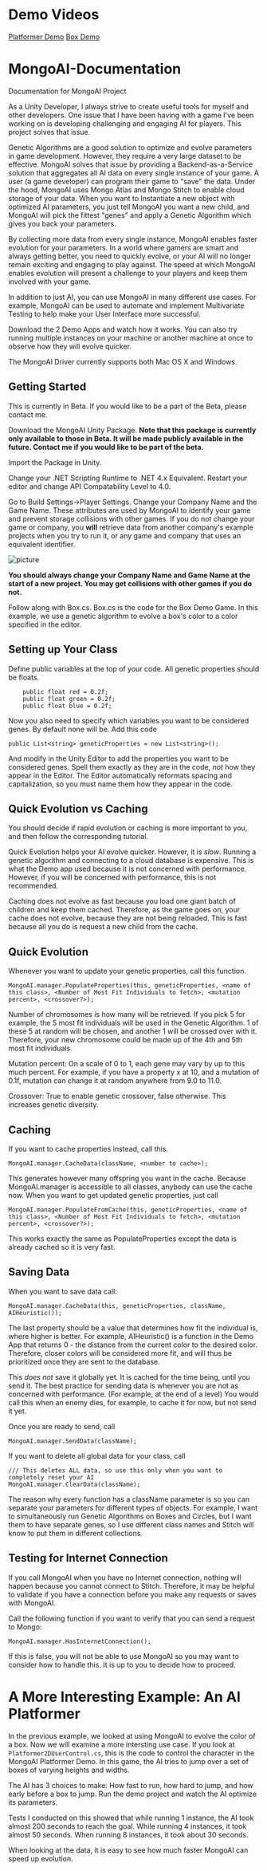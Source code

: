 # Demo Videos
[Platformer Demo](https://www.youtube.com/watch?v=zhdwVdtIMCU)
[Box Demo](https://www.youtube.com/watch?v=EOk0At5IzqI)

# MongoAI-Documentation
Documentation for MongoAI Project

As a Unity Developer, I always strive to create useful tools for myself and other developers. One issue that I have been having with a game I've been working on is developing challenging and engaging AI for players. This project solves that issue.

Genetic Algorithms are a good solution to optimize and evolve parameters in game development. However, they require a very large dataset to be effective. MongoAI solves that issue by providing a Backend-as-a-Service solution that aggregates all AI data on every single instance of your game. A user (a game developer) can program their game to "save" the data. Under the hood, MongoAI uses Mongo Atlas and Mongo Stitch to enable cloud storage of your data. When you want to Instantiate a new object with optimized AI parameters, you just tell MongoAI you want a new child, and MongoAI will pick the fittest "genes" and apply a Genetic Algorithm which gives you back your parameters.

By collecting more data from every single instance, MongoAI enables faster evolution for your parameters. In a world where gamers are smart and always getting better, you need to quickly evolve, or your AI will no longer remain exciting and engaging to play against. The speed at which MongoAI enables evolution will present a challenge to your players and keep them involved with your game.

In addition to just AI, you can use MongoAI in many different use cases. For example, MongoAI can be used to automate and implement Multivariate Testing to help make your User Interface more successful.

Download the 2 Demo Apps and watch how it works. You can also try running multiple instances on your machine or another machine at once to observe how they will evolve quicker.

The MongoAI Driver currently supports both Mac OS X and Windows.

## Getting Started
This is currently in Beta. If you would like to be a part of the Beta, please contact me.

Download the MongoAI Unity Package.
**Note that this package is currently only available to those in Beta. It will be made publicly available in the future. Contact me if you would like to be part of the beta.**

Import the Package in Unity.

Change your .NET Scripting Runtime to .NET 4.x Equivalent. Restart your editor and change API Compatability Level to 4.0.

Go to Build Settings->Player Settings. Change your Company Name and the Game Name. These attributes are used by MongoAI to identify your game and prevent storage collisions with other games. If you do not change your game or company, you **will** retrieve data from another company's example projects when you try to run it, or any game and company that uses an equivalent identifier.

![picture](https://raw.githubusercontent.com/jgbakke/MongoAI-Documentation/master/Company%20Name%20Change.png)

**You should always change your Company Name and Game Name at the start of a new project. You may get collisions with other games if you do not.**

Follow along with Box.cs. Box.cs is the code for the Box Demo Game. In this example, we use a genetic algorithm to evolve a box's color to a color specified in the editor.

## Setting up Your Class
Define public variables at the top of your code. All genetic properties should be floats.

```
    public float red = 0.2f;
    public float green = 0.2f;
    public float blue = 0.2f;
```

Now you also need to specify which variables you want to be considered genes. By default none will be. Add this code

```
public List<string> geneticProperties = new List<string>();
```

And modify in the Unity Editor to add the properties you want to be considered genes. Spell them exactly as they are in the code, *not* how they appear in the Editor. The Editor automatically reformats spacing and capitalization, so you must name them how they appear in the code.

## Quick Evolution vs Caching
You should decide if rapid evolution or caching is more important to you, and then follow the corresponding tutorial.

Quick Evolution helps your AI evolve quicker. However, it is *slow*. Running a genetic algorithm and connecting to a cloud database is expensive. This is what the Demo app used because it is not concerned with performance. However, if you will be concerned with performance, this is not recommended.

Caching does not evolve as fast because you load one giant batch of children and keep them cached. Therefore, as the game goes on, your cache does not evolve, because they are not being reloaded. This is fast because all you do is request a new child from the cache.

## Quick Evolution

Whenever you want to update your genetic properties, call this function.

```
MongoAI.manager.PopulateProperties(this, geneticProperties, <name of this class>, <Number of Most Fit Individuals to fetch>, <mutation percent>, <crossover?>);
```

Number of chromosomes is how many will be retrieved. If you pick 5 for example, the 5 most fit individuals will be used in the Genetic Algorithm. 1 of these 5 at random will be chosen, and another 1 will be crossed over with it. Therefore, your new chromosome could be made up of the 4th and 5th most fit individuals.

Mutation percent: On a scale of 0 to 1, each gene may vary by up to this much percent. For example, if you have a property x at 10, and a mutation of 0.1f, mutation can change it at random anywhere from 9.0 to 11.0.

Crossover: True to enable genetic crossover, false otherwise. This increases genetic diversity.

## Caching

If you want to cache properties instead, call this.

```
MongoAI.manager.CacheData(className, <number to cache>);
```

This generates however many offspring you want in the cache. Because MongoAI.manager is accessible to all classes, anybody can use the cache now. When you want to get updated genetic properties, just call

```
MongoAI.manager.PopulateFromCache(this, geneticProperties, <name of this class>, <Number of Most Fit Individuals to fetch>, <mutation percent>, <crossover?>);
```

This works exactly the same as PopulateProperties except the data is already cached so it is very fast.

## Saving Data
When you want to save data call:

```
MongoAI.manager.CacheData(this, geneticProperties, className, AIHeuristic());
```

The last property should be a value that determines how fit the individual is, where higher is better. For example, AIHeuristic() is a function in the Demo App that returns 0 - the distance from the current color to the desired color. Therefore, closer colors will be considered more fit, and will thus be prioritized once they are sent to the database.

This *does not* save it globally yet. It is cached for the time being, until you send it. The best practice for sending data is whenever you are not as concerned with performance. (For example, at the end of a level) You would call this when an enemy dies, for example, to cache it for now, but not send it yet.

Once you are ready to send, call

```
MongoAI.manager.SendData(className);
```

If you want to delete all global data for your class, call
```
/// This deletes ALL data, so use this only when you want to completely reset your AI
MongoAI.manager.ClearData(className);
```

The reason why every function has a className parameter is so you can separate your parameters for different types of objects. For example, I want to simultaneously run Genetic Algorithms on Boxes and Circles, but I want them to have separate genes, so I use different class names and Stitch will know to put them in different collections.

## Testing for Internet Connection
If you call MongoAI when you have no Internet connection, nothing will happen because you cannot connect to Stitch. Therefore, it may be helpful to validate if you have a connection before you make any requests or saves with MongoAI.

Call the following function if you want to verify that you can send a request to Mongo:
```
MongoAI.manager.HasInternetConnection();
```

If this is false, you will not be able to use MongoAI so you may want to consider how to handle this. It is up to you to decide how to proceed.

# A More Interesting Example: An AI Platformer

In the previous example, we looked at using MongoAI to evolve the color of a box. Now we will examine a more intersting use case. If you look at ```Platformer2DUserControl.cs```, this is the code to control the character in the MongoAI Platformer Demo. In this game, the AI tries to jump over a set of boxes of varying heights and widths.

The AI has 3 choices to make: How fast to run, how hard to jump, and how early before a box to jump. Run the demo project and watch the AI optimize its parameters.

Tests I conducted on this showed that while running 1 instance, the AI took almost 200 seconds to reach the goal.
While running 4 instances, it took almost 50 seconds.
When running 8 instances, it took about 30 seconds.

When looking at the data, it is easy to see how much faster MongoAI can speed up evolution.
